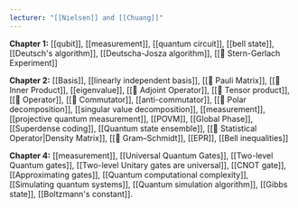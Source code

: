 ```yaml
---
lecturer: "[[Nielsen]] and [[Chuang]]"
---
```

**Chapter 1:** [[qubit]], [[measurement]], [[quantum circuit]], [[bell state]], [[Deutsch's algorithm]], [[Deutscha-Josza algorithm]], [[🧪 Stern-Gerlach Experiment]]

**Chapter 2:** [[Basis]], [[linearly independent basis]], [[📘 Pauli Matrix]], [[📘 Inner Product]], [[eigenvalue]], [[📘 Adjoint Operator]], [[📘 Tensor product]], [[📘 Operator]], [[📘 Commutator]], [[anti-commutator]], [[📙 Polar decomposition]], [[singular value decomposition]], [[measurement]], [[projective quantum measurement]], [[POVM]], [[Global Phase]], [[Superdense coding]], [[Quantum state ensemble]], [[📘 Statistical Operator|Density Matrix]], [[📙 Gram–Schmidt]], [[EPR]], [[Bell inequalities]]

**Chapter 4:** [[measurement]], [[Universal Quantum Gates]], [[Two-level Quantum gates]], [[Two-level Unitary gates are universal]], [[CNOT gate]], [[Approximating gates]], [[Quantum computational complexity]], [[Simulating quantum systems]], [[Quantum simulation algorithm]], [[Gibbs state]], [[Boltzmann's constant]].